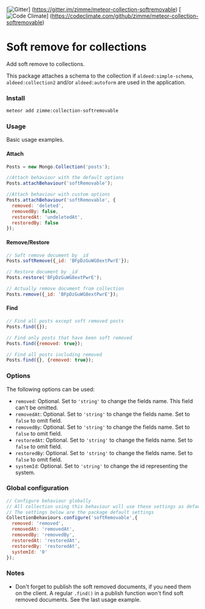 [![Gitter](https://img.shields.io/badge/gitter-join_chat-brightgreen.svg)]
(https://gitter.im/zimme/meteor-collection-softremovable)
[![Code Climate](https://img.shields.io/codeclimate/github/zimme/meteor-collection-softremovable.svg)]
(https://codeclimate.com/github/zimme/meteor-collection-softremovable)

# Soft remove for collections

Add soft remove to collections.

This package attaches a schema to the collection if `aldeed:simple-schema`, `aldeed:collection2` and/or `aldeed:autoform`
are used in the application.

### Install
```sh
meteor add zimme:collection-softremovable
```

### Usage

Basic usage examples.

#### Attach

```js
Posts = new Mongo.Collection('posts');

//Attach behaviour with the default options
Posts.attachBehaviour('softRemovable');

//Attach behaviour with custom options
Posts.attachBehaviour('softRemovable', {
  removed: 'deleted',
  removedBy: false,
  restoredAt: 'undeletedAt',
  restoredBy: false
});
```

#### Remove/Restore

```js
// Soft remove document by _id
Posts.softRemove({_id: 'BFpDzGuWG8extPwrE'});

// Restore document by _id
Posts.restore('BFpDzGuWG8extPwrE');

// Actually remove document from collection
Posts.remove({_id: 'BFpDzGuWG8extPwrE'});
```

#### Find

```js
// Find all posts except soft removed posts
Posts.find({});

// Find only posts that have been soft removed
Posts.find({removed: true});

// Find all posts including removed
Posts.find({}, {removed: true});
```

### Options

The following options can be used:

* `removed`: Optional. Set to `'string'` to change the fields name.
  This field can't be omitted.
* `removedAt`: Optional. Set to `'string'` to change the fields name.
  Set to `false` to omit field.
* `removedBy`: Optional. Set to `'string'` to change the fields name.
  Set to `false` to omit field.
* `restoredAt`: Optional. Set to `'string'` to change the fields name.
  Set to `false` to omit field.
* `restoredBy`: Optional. Set to `'string'` to change the fields name.
  Set to `false` to omit field.
* `systemId`: Optional. Set to `'string'` to change the id representing the
  system.

### Global configuration

```js
// Configure behaviour globally
// All collection using this behaviour will use these settings as defaults
// The settings below are the package default settings
CollectionBehaviours.configure('softRemovable',{
  removed: 'removed',
  removedAt: 'removedAt',
  removedBy: 'removedBy',
  restoredAt: 'restoredAt',
  restoredBy: 'restoredAt',
  systemId: '0'
});
```

### Notes

* Don't forget to publish the soft removed documents, if you need them on the
  client. A regular `.find()` in a publish function won't find soft removed
  documents. See the last usage example.
